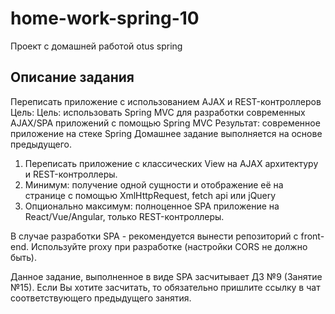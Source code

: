 # home-work-spring-10
Проект с домашней работой otus spring

## Описание задания
Переписать приложение с использованием AJAX и REST-контроллеров
Цель: Цель: использовать Spring MVC для разработки современных AJAX/SPA приложений c помощью Spring MVC
Результат: современное приложение на стеке Spring
Домашнее задание выполняется на основе предыдущего.

1. Переписать приложение с классических View на AJAX архитектуру и REST-контроллеры.
2. Минимум: получение одной сущности и отображение её на странице с помощью XmlHttpRequest, fetch api или jQuery
3. Опционально максимум: полноценное SPA приложение на React/Vue/Angular, только REST-контроллеры.

В случае разработки SPA - рекомендуется вынести репозиторий с front-end. Используйте proxy при разработке (настройки CORS не должно быть).

Данное задание, выполненное в виде SPA засчитывает ДЗ №9 (Занятие №15).
Если Вы хотите засчитать, то обязательно пришлите ссылку в чат соответствующего предыдущего занятия.